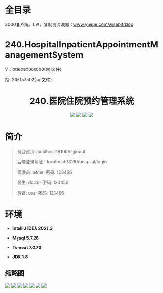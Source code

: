 # 全目录

3000套系统，LW，复制到流浪器：www.yuque.com/wisebit/blog

# 240.HospitalInpatientAppointmentManagementSystem

<p>V：bisebao888888(sql文件)</p>
<p>抠: 206157502(sql文件)</p>

<p><h1 align="center">240.医院住院预约管理系统</h1></p>


<p align="center">
	<img src="https://img.shields.io/badge/jdk-1.8-orange.svg"/>
    <img src="https://img.shields.io/badge/springboot-5.x-lightgrey.svg"/>
    <img src="https://img.shields.io/badge/html-3.x-blue.svg"/>
    <img src="https://img.shields.io/badge/mybatis-5.x-yellow.svg"/>
</p>

# 简介
>
> 
> 
> 前台首页: localhost:18100/loginout
>
> 后端登录地址：localhost:18100/hospital/login
>
> 管理员: admin   密码: 123456
>
> 医生: doctor   密码: 123456
> 
> 患者: user   密码: 123456
>

# 环境

- <b>IntelliJ IDEA 2021.3</b>

- <b>Mysql 5.7.26</b>

- <b>Tomcat 7.0.73</b>

- <b>JDK 1.8</b>




## 缩略图

![](https://bitwise.oss-cn-heyuan.aliyuncs.com/2024/9/10/049726b4-a972-441a-a793-5916a9fcfc24.png)
![](https://bitwise.oss-cn-heyuan.aliyuncs.com/2024/9/10/77fb0116-7835-46da-90e5-98dccc7b6443.png)
![](https://bitwise.oss-cn-heyuan.aliyuncs.com/2024/9/10/e9cac441-7894-4b59-b788-20df33f4cd8c.png)
![](https://bitwise.oss-cn-heyuan.aliyuncs.com/2024/9/10/1ca13f9c-6b7d-4fa6-bc42-e0fa988d5a37.png)
![](https://bitwise.oss-cn-heyuan.aliyuncs.com/2024/9/10/aa90ae40-5403-485d-9ce6-6ebffbc93e5c.png)
![](https://bitwise.oss-cn-heyuan.aliyuncs.com/2024/9/10/b8f3b831-652a-49c2-8134-b720d47fefbd.png)
![](https://bitwise.oss-cn-heyuan.aliyuncs.com/2024/9/10/65646bb6-b573-46dc-8b62-c9dd8454e01f.png)






